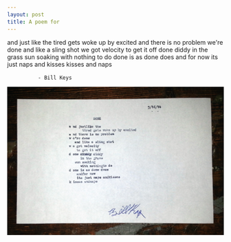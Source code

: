 ```yaml
---
layout: post
title: A poem for
---
```


and just like the
tired gets woke up by excited
and there is no problem
we're done
and like a sling shot
we got velocity
to get it off
done diddy
in the grass
sun soaking with nothing to do
done is as done does
and for now
its just naps and kisses
kisses and naps

              - Bill Keys

![DONE](https://raw.githubusercontent.com/ajkamel/ajkamel.github.io/master/public/done.jpg)
